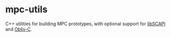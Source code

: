 # mpc-utils
C++ utilities for building MPC prototypes, with optional support for [libSCAPI](https://github.com/cryptobiu/libscapi) and [Obliv-C](https://github.com/samee/obliv-c).
